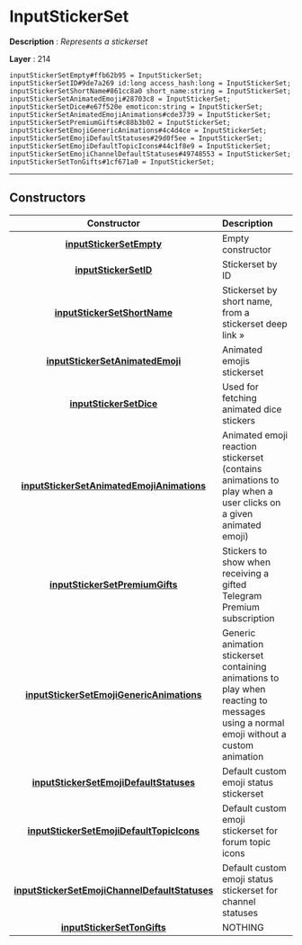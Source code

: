 # InputStickerSet

**Description** : *Represents a stickerset*

**Layer** : 214

```tl
inputStickerSetEmpty#ffb62b95 = InputStickerSet;
inputStickerSetID#9de7a269 id:long access_hash:long = InputStickerSet;
inputStickerSetShortName#861cc8a0 short_name:string = InputStickerSet;
inputStickerSetAnimatedEmoji#28703c8 = InputStickerSet;
inputStickerSetDice#e67f520e emoticon:string = InputStickerSet;
inputStickerSetAnimatedEmojiAnimations#cde3739 = InputStickerSet;
inputStickerSetPremiumGifts#c88b3b02 = InputStickerSet;
inputStickerSetEmojiGenericAnimations#4c4d4ce = InputStickerSet;
inputStickerSetEmojiDefaultStatuses#29d0f5ee = InputStickerSet;
inputStickerSetEmojiDefaultTopicIcons#44c1f8e9 = InputStickerSet;
inputStickerSetEmojiChannelDefaultStatuses#49748553 = InputStickerSet;
inputStickerSetTonGifts#1cf671a0 = InputStickerSet;
```

---

## Constructors

| Constructor | Description |
| :---: | :--- |
| [**inputStickerSetEmpty**](constructor/inputStickerSetEmpty) | Empty constructor |
| [**inputStickerSetID**](constructor/inputStickerSetID) | Stickerset by ID |
| [**inputStickerSetShortName**](constructor/inputStickerSetShortName) | Stickerset by short name, from a stickerset deep link » |
| [**inputStickerSetAnimatedEmoji**](constructor/inputStickerSetAnimatedEmoji) | Animated emojis stickerset |
| [**inputStickerSetDice**](constructor/inputStickerSetDice) | Used for fetching animated dice stickers |
| [**inputStickerSetAnimatedEmojiAnimations**](constructor/inputStickerSetAnimatedEmojiAnimations) | Animated emoji reaction stickerset (contains animations to play when a user clicks on a given animated emoji) |
| [**inputStickerSetPremiumGifts**](constructor/inputStickerSetPremiumGifts) | Stickers to show when receiving a gifted Telegram Premium subscription |
| [**inputStickerSetEmojiGenericAnimations**](constructor/inputStickerSetEmojiGenericAnimations) | Generic animation stickerset containing animations to play when reacting to messages using a normal emoji without a custom animation |
| [**inputStickerSetEmojiDefaultStatuses**](constructor/inputStickerSetEmojiDefaultStatuses) | Default custom emoji status stickerset |
| [**inputStickerSetEmojiDefaultTopicIcons**](constructor/inputStickerSetEmojiDefaultTopicIcons) | Default custom emoji stickerset for forum topic icons |
| [**inputStickerSetEmojiChannelDefaultStatuses**](constructor/inputStickerSetEmojiChannelDefaultStatuses) | Default custom emoji status stickerset for channel statuses |
| [**inputStickerSetTonGifts**](constructor/inputStickerSetTonGifts) | NOTHING |